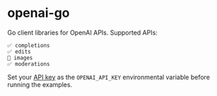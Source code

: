 # openai-go

Go client libraries for OpenAI APIs. Supported APIs:
```
✅ completions
✅ edits
🚧 images
✅ moderations
```

Set your [API key](https://platform.openai.com/account/api-keys)
as the `OPENAI_API_KEY` environmental variable before running the examples.
